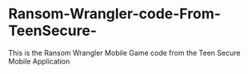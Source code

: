 # Ransom-Wrangler-code-From-TeenSecure-
This is the Ransom Wrangler Mobile Game code from the Teen Secure Mobile Application 
